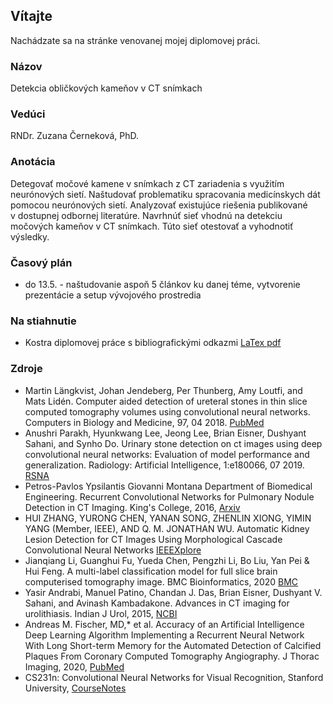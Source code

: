 ## <a name="about"></a>Vítajte

Nachádzate sa na stránke venovanej mojej diplomovej práci.

### Názov

 Detekcia obličkových kameňov v CT snímkach

### Vedúci
RNDr. Zuzana Černeková, PhD.

### Anotácia

Detegovať močové kamene v snímkach z CT zariadenia s využitím neurónových sietí. Naštudovať problematiku spracovania medicínskych dát pomocou neurónových sietí. Analyzovať existujúce riešenia publikované v dostupnej odbornej literatúre. Navrhnúť sieť vhodnú na detekciu močových kameňov v CT snímkach. Túto sieť otestovať a vyhodnotiť výsledky.


### Časový plán

* do 13.5. - naštudovanie aspoň 5 článkov ku danej téme, vytvorenie prezentácie a setup vývojového prostredia

### Na stiahnutie
* Kostra diplomovej práce s bibliografickými odkazmi [LaTex pdf](kostra.pdf)

### Zdroje

* Martin Längkvist, Johan Jendeberg, Per Thunberg, Amy Loutfi, and Mats Lidén. Computer aided detection of ureteral stones in thin slice computed tomography volumes using convolutional neural networks. Computers in Biology and Medicine, 97, 04 2018. [PubMed](https://pubmed.ncbi.nlm.nih.gov/29730498/)
* Anushri Parakh, Hyunkwang Lee, Jeong Lee, Brian Eisner, Dushyant Sahani, and Synho Do. Urinary stone detection on ct images using deep convolutional neural networks: Evaluation of model performance and generalization. Radiology: Artificial Intelligence, 1:e180066, 07 2019. [RSNA](https://pubs.rsna.org/doi/full/10.1148/ryai.2019180066)
* Petros-Pavlos Ypsilantis Giovanni Montana
Department of Biomedical Engineering. Recurrent Convolutional Networks for Pulmonary Nodule Detection in CT Imaging. King's College, 2016, [Arxiv](https://arxiv.org/pdf/1609.09143.pdf)
* HUI ZHANG, YURONG CHEN, YANAN SONG, ZHENLIN XIONG, YIMIN YANG (Member, IEEE), AND Q. M. JONATHAN WU. Automatic Kidney Lesion Detection for CT Images Using Morphological Cascade Convolutional Neural Networks [IEEEXplore](https://ieeexplore.ieee.org/abstract/document/8742607)
* Jianqiang Li, Guanghui Fu, Yueda Chen, Pengzhi Li, Bo Liu, Yan Pei & Hui Feng. A multi-label classification model for full slice brain computerised tomography image. BMC Bioinformatics, 2020 [BMC](https://bmcbioinformatics.biomedcentral.com/articles/10.1186/s12859-020-3503-0)
* Yasir Andrabi, Manuel Patino, Chandan J. Das, Brian Eisner, Dushyant V. Sahani, and Avinash Kambadakone. Advances in CT imaging for urolithiasis. Indian J Urol, 2015, [NCBI](https://www.ncbi.nlm.nih.gov/pmc/articles/PMC4495492/)
* Andreas M. Fischer, MD,* et al. Accuracy of an Artificial Intelligence Deep Learning Algorithm Implementing a Recurrent Neural Network With Long Short-term Memory for the Automated Detection of Calcified Plaques From Coronary Computed Tomography Angiography. J Thorac Imaging, 2020, [PubMed](https://pubmed.ncbi.nlm.nih.gov/32168163/)
* CS231n: Convolutional Neural Networks for Visual Recognition, Stanford University, [CourseNotes](http://cs231n.stanford.edu/)
